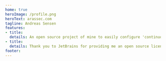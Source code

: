 ```yaml
---
home: true
heroImage: /profile.png
heroText: arassec.com
tagline: Andreas Sensen
features:
- title: 
  details: An open source project of mine to easily configure 'continuous workarounds'...
- title: 
  details: Thank you to JetBrains for providing me an open source license for their products!
footer: 
---
```

